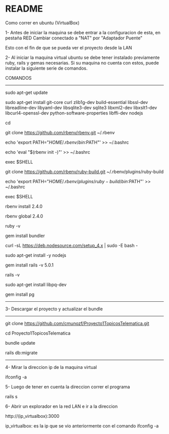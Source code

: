 # README

Como correr en ubuntu (VirtualBox)

1-
Antes de iniciar la maquina se debe entrar a la configuracion de esta, en pestaña RED
Cambiar conectado a "NAT" por "Adaptador Puente"

Esto con el fin de que se pueda ver el proyecto desde la LAN

2-
Al iniciar la maquina virtual ubuntu se debe tener instalado previamente ruby, rails y gemas necesarias.
Si su maquina no cuenta con estos, puede instalar la siguiente serie de comandos.

COMANDOS
__________________________________________________________________________________

sudo apt-get update

sudo apt-get install git-core curl zlib1g-dev build-essential libssl-dev libreadline-dev libyaml-dev libsqlite3-dev sqlite3 libxml2-dev libxslt1-dev libcurl4-openssl-dev python-software-properties libffi-dev nodejs

cd

git clone https://github.com/rbenv/rbenv.git ~/.rbenv

echo 'export PATH="$HOME/.rbenv/bin:$PATH"' >> ~/.bashrc

echo 'eval "$(rbenv init -)"' >> ~/.bashrc

exec $SHELL

git clone https://github.com/rbenv/ruby-build.git ~/.rbenv/plugins/ruby-build

echo 'export PATH="$HOME/.rbenv/plugins/ruby-build/bin:$PATH"' >> ~/.bashrc

exec $SHELL

rbenv install 2.4.0

rbenv global 2.4.0

ruby -v

gem install bundler

curl -sL https://deb.nodesource.com/setup_4.x | sudo -E bash -

sudo apt-get install -y nodejs

gem install rails -v 5.0.1

rails -v

sudo apt-get install libpq-dev

gem install pg

________________________________________________________________________________________


3-
Descargar el proyecto y actualizar el bundle
__________________________________________________________________________________

git clone https://github.com/cmunozf/Proyecto1TopicosTelematica.git

cd Proyecto1TopicosTelematica

bundle update

rails db:migrate
___________________________________________________________________________________

4-
Mirar la direccion ip de la maquina virtual 

ifconfig -a


5-
Luego de tener en cuenta la direccion correr el programa

rails s

6-
Abrir un explorador en la red LAN e ir a la direccion

http://(ip_virtualbox):3000

ip_virtualbox: es la ip que se vio anteriormente con el comando ifconfig -a
